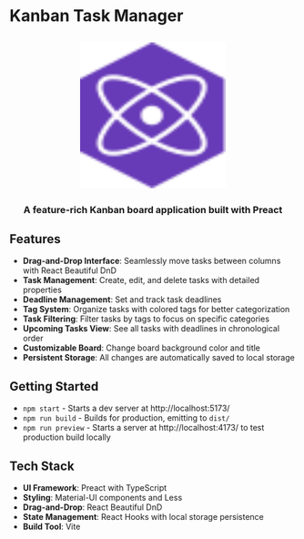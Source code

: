 # Kanban Task Manager

<h2 align="center">
  <img height="256" width="256" src="./src/assets/preact.svg">
</h2>

<h3 align="center">A feature-rich Kanban board application built with Preact</h3>

## Features

- **Drag-and-Drop Interface**: Seamlessly move tasks between columns with React Beautiful DnD
- **Task Management**: Create, edit, and delete tasks with detailed properties
- **Deadline Management**: Set and track task deadlines
- **Tag System**: Organize tasks with colored tags for better categorization
- **Task Filtering**: Filter tasks by tags to focus on specific categories
- **Upcoming Tasks View**: See all tasks with deadlines in chronological order
- **Customizable Board**: Change board background color and title
- **Persistent Storage**: All changes are automatically saved to local storage

## Getting Started

- `npm start` - Starts a dev server at http://localhost:5173/
- `npm run build` - Builds for production, emitting to `dist/`
- `npm run preview` - Starts a server at http://localhost:4173/ to test production build locally

## Tech Stack

- **UI Framework**: Preact with TypeScript
- **Styling**: Material-UI components and Less
- **Drag-and-Drop**: React Beautiful DnD
- **State Management**: React Hooks with local storage persistence 
- **Build Tool**: Vite
